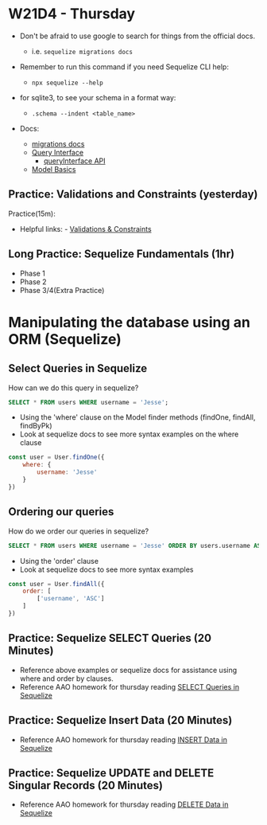 # W21D4 - Thursday
- Don't be afraid to use google to search for things from the official docs.
  - i.e. `sequelize migrations docs`

- Remember to run this command if you need Sequelize CLI help:
  - `npx sequelize --help`

- for sqlite3, to see your schema in a format way:
  - `.schema --indent <table_name>`

- Docs:
  - [migrations docs](https://sequelize.org/docs/v6/other-topics/migrations/)
  - [Query Interface](https://sequelize.org/docs/v6/other-topics/query-interface/)
    - [queryInterface API](https://sequelize.org/api/v6/class/src/dialects/abstract/query-interface.js~queryinterface)
  - [Model Basics](https://sequelize.org/docs/v6/core-concepts/model-basics/)


## Practice: Validations and Constraints (yesterday)
Practice(15m):
  - Helpful links:
        - [Validations & Constraints](https://sequelize.org/docs/v6/core-concepts/validations-and-constraints)

## Long Practice: Sequelize Fundamentals (1hr)
- Phase 1
- Phase 2
- Phase 3/4(Extra Practice)

# Manipulating the database using an ORM (Sequelize)

## Select Queries in Sequelize

How can we do this query in sequelize?

```sql
SELECT * FROM users WHERE username = 'Jesse';
```

- Using the 'where' clause on the Model finder methods (findOne, findAll, findByPk)
- Look at sequelize docs to see more syntax examples on the where clause

```js
const user = User.findOne({
    where: {
        username: 'Jesse'
    }
})
```
## Ordering our queries

How do we order our queries in sequelize?
```sql
SELECT * FROM users WHERE username = 'Jesse' ORDER BY users.username ASC
```

- Using the 'order' clause
- Look at sequelize docs to see more syntax examples

```js
const user = User.findAll({
    order: [
        ['username', 'ASC']
    ]
})
```

## Practice: Sequelize SELECT Queries (20 Minutes)
- Reference above examples or sequelize docs for assistance using where and order by clauses.
- Reference AAO homework for thursday reading [SELECT Queries in Sequelize](https://open.appacademy.io/learn/js-py---pt-apr-2022-online/week-21---express-and-sequelize/select-queries-in-sequelize)


## Practice: Sequelize Insert Data (20 Minutes)
- Reference AAO homework for thursday reading [INSERT Data in Sequelize](https://open.appacademy.io/learn/js-py---pt-apr-2022-online/week-21---express-and-sequelize/insert-data-in-sequelize)

## Practice: Sequelize UPDATE and DELETE Singular Records (20 Minutes)
- Reference AAO homework for thursday reading [DELETE Data in Sequelize](https://open.appacademy.io/learn/js-py---pt-apr-2022-online/week-21---express-and-sequelize/delete-data-in-sequelize)
